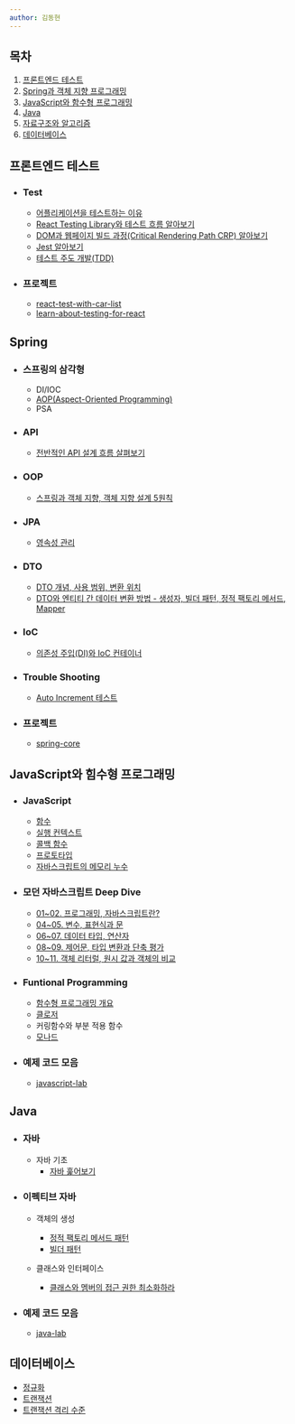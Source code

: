 ```yaml
---
author: 김동현
---
```


## 목차

1.  [프론트엔드 테스트](#프론트엔드에서의-테스트) <br>
2.  [Spring과 객체 지향 프로그래밍](#spring) <br>
3.  [JavaScript와 함수형 프로그래밍](#javascript와-힘수형-프로그래밍) <br>
4.  [Java](#java) <br>
5.  [자료구조와 알고리즘](#자료구조와-알고리즘)
6.  [데이터베이스](#데이터베이스)<br>

## 프론트엔드 테스트

- ### Test

  - [어플리케이션을 테스트하는 이유](https://github.com/lewns2/Toy/blob/master/articles/fe_test/why%20do%20we%20have%20to%20test.md)
  - [React Testing Library와 테스트 흐름 알아보기](https://github.com/lewns2/Toy/blob/master/articles/fe_test/react%20testing%20library.md)
  - [DOM과 웹페이지 빌드 과정(Critical Rendering Path CRP) 알아보기](https://github.com/lewns2/Toy/blob/master/articles/fe_test/dom%20and%20CRP.md)
  - [Jest 알아보기](https://github.com/lewns2/Toy/blob/master/articles/fe_test/jest.md)
  - [테스트 주도 개발(TDD)](https://github.com/lewns2/Toy/blob/master/articles/fe_test/TDD.md)

- ### 프로젝트
  - [react-test-with-car-list](https://github.com/lewns2/Toy/tree/master/react-test-with-car-list)
  - [learn-about-testing-for-react](https://github.com/lewns2/Toy/tree/master/learn-about-testing-for-react)

## Spring

- ### 스프링의 삼각형

  - DI/IOC
  - [AOP(Aspect-Oriented Programming)](https://github.com/lewns2/Toy/blob/master/articles/java/aop.md)
  - PSA

- ### API

  - [전반적인 API 설계 흐름 살펴보기](https://github.com/lewns2/Toy/blob/master/articles/spring-framework/api.md)

- ### OOP

  - [스프링과 객체 지향, 객체 지향 설계 5원칙](https://github.com/lewns2/Toy/blob/master/articles/spring-framework/oop.md)

- ### JPA

  - [영속성 관리](https://github.com/lewns2/Toy/blob/master/articles/jpa/jpa_persist.md)

- ### DTO

  - [DTO 개념, 사용 범위, 변환 위치](https://github.com/lewns2/Toy/blob/master/articles/spring-framework/dto.md)
  - [DTO와 엔티티 간 데이터 변환 방법 - 생성자, 빌더 패턴, 정적 팩토리 메서드, Mapper](https://github.com/lewns2/Toy/blob/master/articles/spring-framework/create_dto.md)

- ### IoC

  - [의존성 주입(DI)와 IoC 컨테이너](https://github.com/lewns2/Toy/blob/master/articles/spring-framework/spring_core_IoC.md)

- ### Trouble Shooting

  - [Auto Increment 테스트](https://github.com/lewns2/Toy/blob/master/articles/spring-framework/auto_increment_test.md)

- ### 프로젝트
  - [spring-core](https://github.com/lewns2/Toy/tree/master/spring-core)

## JavaScript와 힘수형 프로그래밍

- ### JavaScript

  - [함수](https://github.com/lewns2/Toy/blob/master/articles/javascript/05.%20%ED%95%A8%EC%88%98.md)
  - [실행 컨텍스트](https://github.com/lewns2/Toy/blob/master/articles/javascript/08.%20%EC%8B%A4%ED%96%89%EC%BB%A8%ED%85%8D%EC%8A%A4%ED%8A%B8.md)
  - [콜백 함수](https://github.com/lewns2/Toy/blob/master/articles/javascript/10.%20%EC%BD%9C%EB%B0%B1%ED%95%A8%EC%88%98.md)
  - [프로토타입](https://github.com/lewns2/Toy/blob/master/articles/javascript/12.%20%ED%94%84%EB%A1%9C%ED%86%A0%ED%83%80%EC%9E%85.md)
  - [자바스크립트의 메모리 누수](https://github.com/lewns2/Toy/blob/master/articles/javascript/13.%20%EB%A9%94%EB%AA%A8%EB%A6%AC%EB%88%84%EC%88%98.md)

- ### 모던 자바스크립트 Deep Dive

  - [01~02. 프로그래밍, 자바스크립트란?](https://github.com/lewns2/Toy/blob/master/articles/javascript/deep-dive/01~02.%20%ED%94%84%EB%A1%9C%EA%B7%B8%EB%9E%98%EB%B0%8D%2C%20%EC%9E%90%EB%B0%94%EC%8A%A4%ED%81%AC%EB%A6%BD%ED%8A%B8%EB%9E%80%3F.md)
  - [04~05. 변수, 표현식과 문](https://github.com/lewns2/Toy/blob/master/articles/javascript/deep-dive/04~05.%20%EB%B3%80%EC%88%98%2C%20%ED%91%9C%ED%98%84%EC%8B%9D%EA%B3%BC%20%EB%AC%B8.md)
  - [06~07. 데이터 타입, 연산자](https://github.com/lewns2/Toy/blob/master/articles/javascript/deep-dive/06~07.%20%EB%8D%B0%EC%9D%B4%ED%84%B0%20%ED%83%80%EC%9E%85%2C%20%EC%97%B0%EC%82%B0%EC%9E%90.md)
  - [08~09. 제어문, 타입 변환과 단축 평가](https://github.com/lewns2/Toy/blob/master/articles/javascript/deep-dive/08~09.%20%EC%A0%9C%EC%96%B4%EB%AC%B8%2C%20%ED%83%80%EC%9E%85%20%EB%B3%80%ED%99%98%EA%B3%BC%20%EB%8B%A8%EC%B6%95%20%ED%8F%89%EA%B0%80.md)
  - [10~11. 객체 리터럴, 원시 값과 객체의 비교](https://github.com/lewns2/Toy/blob/master/articles/javascript/deep-dive/10~11.%20%EA%B0%9D%EC%B2%B4%20%EB%A6%AC%ED%84%B0%EB%9F%B4%2C%20%EC%9B%90%EC%8B%9C%20%EA%B0%92%EA%B3%BC%20%EA%B0%9D%EC%B2%B4%EC%9D%98%20%EB%B9%84%EA%B5%90.md)

- ### Funtional Programming

  - [함수형 프로그래밍 개요](https://github.com/lewns2/Toy/blob/master/articles/funtional-programming/fp.md)
  - [클로저](https://github.com/lewns2/Toy/blob/master/articles/javascript/11.%20%ED%81%B4%EB%A1%9C%EC%A0%80.md)
  - 커링함수와 부분 적용 함수
  - [모나드](https://github.com/lewns2/Toy/blob/master/articles/funtional-programming/monad.md)

- ### 예제 코드 모음
  - [javascript-lab](https://github.com/lewns2/Toy/tree/master/javascript-lab)

## Java

- ### 자바

  - 자바 기초
    - [자바 훑어보기](https://github.com/lewns2/Toy/blob/master/articles/java/basic.md)

- ### 이펙티브 자바

  - 객체의 생성

    - [정적 팩토리 메서드 패턴](https://github.com/lewns2/Toy/blob/master/articles/java/static_factory_method.md)
    - [빌더 패턴](https://github.com/lewns2/Toy/blob/master/articles/java/builder.md)

  - 클래스와 인터페이스
    - [클래스와 멤버의 접근 권한 최소화하라](https://github.com/lewns2/Toy/blob/master/articles/java/class_member_access_level.md)

- ### 예제 코드 모음
  - [java-lab](https://github.com/lewns2/Toy/tree/master/java-lab)

## 데이터베이스

- [정규화](https://github.com/lewns2/Toy/blob/master/articles/database/normalization.md)
- [트랜잭션](https://github.com/lewns2/Toy/blob/master/articles/database/%1Ctransaction.md)
- [트랜잭션 격리 수준](https://github.com/lewns2/Toy/blob/master/articles/database/transaction-isoliation-level.md)
